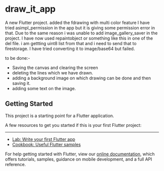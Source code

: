 # draw_it_app

A new Flutter project.
added the fdrawing with multi color feature
I have tried asimpl_permission in the app but it is giving some permission error in that.
Due to the same reason i was unable to add image_gallery_saver in the project.
I have now used repaintobject or something like this in one of the del file. i am gettting uint8 list from that and i need to send that to firestorage. I have tried converting it to image/base64 but failed.

to be done:-
* Saving the canvas and clearing the screen
* deleting the lines which we have drawn.
* adding a background image on which drawing can be done and then saving it.
* adding some text on the image.
## Getting Started

This project is a starting point for a Flutter application.

A few resources to get you started if this is your first Flutter project:
****
- [Lab: Write your first Flutter app](https://flutter.dev/docs/get-started/codelab)
- [Cookbook: Useful Flutter samples](https://flutter.dev/docs/cookbook)

For help getting started with Flutter, view our
[online documentation](https://flutter.dev/docs), which offers tutorials,
samples, guidance on mobile development, and a full API reference.
